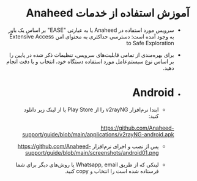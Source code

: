 <div dir=rtl>

  # آموزش استفاده از خدمات Anaheed

- سرویس مورد استفاده در Anaheed یا به عبارتی "EASE" بر اساس یک باور به وجود آمده است: دسترسی حداکثری به محتوای امن Extensive Access to Safe Exploration

- برای بهره‌مندی از تمامی قابلیت‌های سرویس، تنظیمات ذکر شده در پایین را بر اساس نوع سیستم‌عامل مورد استفاده دستگاه خود، انتخاب و با دقت انجام دهید.

- # Android
  -   ابتدا نرم‌افزار v2rayNG را از Play Store یا از لینک زیر دانلود کنید:
    
   https://github.com/Anaheed-support/guide/blob/main/applications/v2rayNG-android.apk
 
  -   پس از نصب و اجرای نرم‌افزار
https://github.com/Anaheed-support/guide/blob/main/screenshots/android01.png

  - لینکی که از طریق Whatsapp, email یا روش‌های دیگر برای شما فرستاده شده است را انتخاب و copy کنید. 
